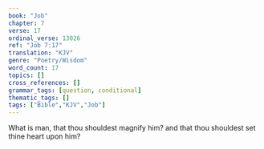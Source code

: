 ```yaml
---
book: "Job"
chapter: 7
verse: 17
ordinal_verse: 13026
ref: "Job 7:17"
translation: "KJV"
genre: "Poetry/Wisdom"
word_count: 17
topics: []
cross_references: []
grammar_tags: [question, conditional]
thematic_tags: []
tags: ["Bible","KJV","Job"]
---
```

What is man, that thou shouldest magnify him? and that thou shouldest set thine heart upon him?
